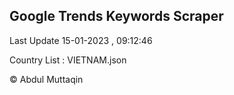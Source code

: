 

## Google Trends Keywords Scraper 
 
Last Update 15-01-2023 , 09:12:46

Country List :
VIETNAM.json



© Abdul Muttaqin 
